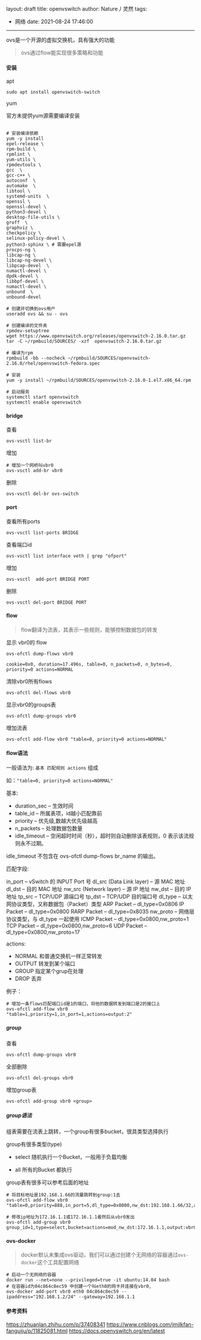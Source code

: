 layout: draft
title: openvswitch
author: Nature丿灵然
tags:
  - 网络
date: 2021-08-24 17:46:00
---
ovs是一个开源的虚拟交换机，具有强大的功能

<!--more-->

> ovs通过flow能实现很多策略和功能

#### 安装

apt

```shell
sudo apt install openvswitch-switch 
```

yum

官方未提供yum源需要编译安装

```shell

# 安装编译依赖
yum -y install 
epel-release \
rpm-build \
rpmlint \
yum-utils \
rpmdevtools \
gcc  \
gcc-c++ \
autoconf  \
automake  \
libtool \
systemd-units  \
openssl \
openssl-devel \
python3-devel \
desktop-file-utils \
groff  \
graphviz \
checkpolicy \
selinux-policy-devel \
python3-sphinx \ # 需要epel源
procps-ng \
libcap-ng \
libcap-ng-devel \
libpcap-devel  \
numactl-devel \
dpdk-devel \
libbpf-devel \
numactl-devel \
unbound  \
unbound-devel

# 创建并切换到ovs用户
useradd ovs && su - ovs 

# 创建编译的文件夹
rpmdev-setuptree
wget https://www.openvswitch.org/releases/openvswitch-2.16.0.tar.gz
tar -C ~/rpmbuild/SOURCES/ -xzf  openvswitch-2.16.0.tar.gz

# 编译为rpm
rpmbuild -bb --nocheck ~/rpmbuild/SOURCES/openvswitch-2.16.0/rhel/openvswitch-fedora.spec

# 安装
yum -y install ~/rpmbuild/SOURCES/openvswitch-2.16.0-1.el7.x86_64.rpm

# 启动服务
systemctl start openvswitch
systemctl enable openvswitch
```

#### bridge

查看

```shell
ovs-vsctl list-br
```

增加

```shell
# 增加一个网桥叫vbr0
ovs-vsctl add-br vbr0
```

删除

```shell
ovs-vsctl del-br ovs-switch
```

#### port

查看所有ports

```shell
ovs-vsctl list-ports BRIDGE
```

查看端口id

```shell
ovs-vsctl list interface veth | grep "ofport"
```

增加

```shell
ovs-vsctl  add-port BRIDGE PORT
```

删除

```shell
ovs-vsctl del-port BRIDGE PORT
```

#### flow

> flow翻译为流表，其表示一些规则，能够控制数据包的转发

显示 vbr0的 flow

```shell
ovs-ofctl dump-flows vbr0

cookie=0x0, duration=17.496s, table=0, n_packets=0, n_bytes=0, priority=0 actions=NORMAL
```

清除vbr0所有flows

```shell
ovs-ofctl del-flows vbr0
```

显示vbr0的groups表

```shell
ovs-ofctl dump-groups vbr0
```

增加流表

```shell
ovs-ofctl add-flow vbr0 "table=0, priority=0 actions=NORMAL"
```

#### flow语法

一般语法为: `基本 匹配规则 actions` 组成

如：`"table=0, priority=0 actions=NORMAL"`

基本:

- duration_sec – 生效时间
- table_id – 所属表项，id越小匹配靠前
- priority – 优先级,数越大优先级越高
- n_packets – 处理数据包数量
- idle_timeout – 空闲超时时间（秒），超时则自动删除该表规则，0 表示该流规则永不过期。

idle_timeout 不包含在 ovs-ofctl dump-flows br_name 的输出。

匹配字段:

in_port – vSwitch 的 INPUT Port 号
dl_src (Data Link layer) – 源 MAC 地址
dl_dst – 目的 MAC 地址
nw_src (Network layer) – 源 IP 地址
nw_dst – 目的 IP 地址
tp_src – TCP/UDP 源端口号
tp_dst – TCP/UDP 目的端口号
dl_type – 以太网协议类型，又称数据包（Packet）类型
ARP Packet – dl_type=0x0806
IP Packet – dl_type=0x0800
RARP Packet – dl_type=0x8035
nw_proto – 网络层协议类型，与 dl_type 一起使用
ICMP Packet – dl_type=0x0800,nw_proto=1
TCP Packet – dl_type=0x0800,nw_proto=6
UDP Packet – dl_type=0x0800,nw_proto=17

actions:

- NORMAL 和普通交换机一样正常转发
- OUTPUT 转发到某个端口
- GROUP 指定某个grup在处理
- DROP 丢弃

例子：

```shell
# 增加一条flows匹配端口id是1的端口，将他的数据转发到端口是2的接口上
ovs-ofctl add-flow vbr0 "table=1,priority=1,in_port=1,actions=output:2"
```

##### group

查看

```shell
ovs-ofctl dump-groups vbr0
```

全部删除

```shll
ovs-ofctl del-groups vbr0
```

增加group表

```shell
ovs-ofctl add-group vbr0 <group>
```

##### group语法

组表需要在流表上跳转，一个group有很多bucket，很具类型选择执行

group有很多类型(type)

- select 随机执行一个Bucket，一般用于负载均衡

- all 所有的Bucket 都执行

group表有很多可以参考后面的地址

```shell
# 将目标地址是192.168.1.66的流量跳转到group:1去
ovs-ofctl add-flow vbr0 "table=0,priority=888,in_port=5,dl_type=0x0800,nw_dst:192.168.1.66/32,actions=group:1"

# 修改ip地址为172.16.1.1或172.16.1.1者然后从vbr0发出
ovs-ofctl add-group vbr0 group_id=1,type=select,bucket=actions=mod_nw_dst:172.16.1.1,output:vbr0,bucket=actions=mod_nw_dst:172.16.1..2,output:vbr0
```

#### ovs-docker

> docker默认未集成ovs驱动，我们可以通过创建个无网络的容器通过`ovs-docker`这个工具配置网络

```shell
# 启动一个无网络的容器
docker run --net=none --privileged=true -it ubuntu:14.04 bash
# 在容器id为04c864c8ec59 中创建一个叫eth0的网卡并连接在vbr0,
ovs-docker add-port vbr0 eth0 04c864c8ec59 --ipaddress="192.168.1.2/24" --gateway=192.168.1.1

```

#### 参考资料

<https://zhuanlan.zhihu.com/p/37408341>
<https://www.cnblogs.com/jmilkfan-fanguiju/p/11825081.html>
<https://docs.openvswitch.org/en/latest>
